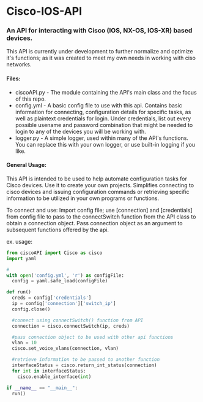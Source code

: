 # Cisco-IOS-API
### An API for interacting with Cisco (IOS, NX-OS, IOS-XR) based devices. 

This API is currently under development to further normalize and optimize it's functions; as it was created to meet my own needs in working with ciso networks.

#### Files:
 - ciscoAPI.py - The module containing the API's main class and the focus of this repo. 
 - config.yml - A basic config file to use with this api. Contains basic information for connecting, configuration details for specific tasks, as well as plaintext credentials for login. Under credentials, list out every possible usename and password combination that might be needed to login to any of the devices you will be working with. 
 - logger.py - A simple logger, used within many of the API's functions. You can replace this with your own logger, or use built-in logging if you like. 

#### General Usage:
This API is intended to be used to help automate configuration tasks for Cisco devices. Use it to create your own projects. Simplifies connecting to cisco devices and issuing configuration commands or retrieving specific information to be utilized in your own programs or functions. 

To connect and use:
   Import config file; use [connection] and [credentials] from config file to pass to the connectSwitch function from the API class to obtain a connection object. Pass connection object as an argument to subsequent functions offered by the api.

   ex. usage:

   ```python
   from ciscoAPI import Cisco as cisco
   import yaml
   
   #
   with open('config.yml', 'r') as configFile:
     config = yaml.safe_load(configFile)

   def run()
     creds = config['credentials']
     ip = config['connection']['switch_ip']
     config.close()

     #connect using connectSwitch() function from API
     connection = cisco.connectSwitch(ip, creds)

     #pass connection object to be used with other api functions
     vlan = 10
     cisco.set_voice_vlans(connection, vlan)

     #retrieve information to be passed to another function
     interfaceStatus = cisco.return_int_status(connection)
     for int in interfaceStatus:
       cisco.enable_interface(int)

   if __name__ == "__main__":
     run()
